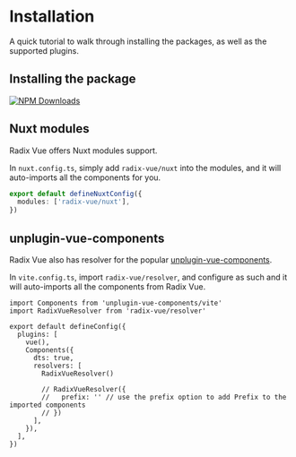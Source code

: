 # Installation

A quick tutorial to walk through installing the packages, as well as the supported plugins.

## Installing the package

<a href="https://www.npmjs.com/package/radix-vue" target="__blank"><img alt="NPM Downloads" src="https://img.shields.io/npm/dm/radix-vue?flat&colorA=002438&colorB=41c399"></a>

<InstallationTabs value="radix-vue" />

## Nuxt modules

Radix Vue offers Nuxt modules support.

In `nuxt.config.ts`, simply add `radix-vue/nuxt` into the modules, and it will auto-imports all the components for you.

```ts
export default defineNuxtConfig({
  modules: ['radix-vue/nuxt'],
})
```

## unplugin-vue-components

Radix Vue also has resolver for the popular [unplugin-vue-components](https://github.com/antfu/unplugin-vue-components).

In `vite.config.ts`, import `radix-vue/resolver`, and configure as such and it will auto-imports all the components from Radix Vue.

```ts{2,10  }
import Components from 'unplugin-vue-components/vite'
import RadixVueResolver from 'radix-vue/resolver'

export default defineConfig({
  plugins: [
    vue(),
    Components({
      dts: true,
      resolvers: [
        RadixVueResolver()

        // RadixVueResolver({
        //   prefix: '' // use the prefix option to add Prefix to the imported components
        // })
      ],
    }),
  ],
})
```
